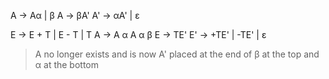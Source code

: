 A -> Aα | β
A -> βA'
A' -> αA' | ε

E -> E + T | E - T | T
A -> A    α   A   α   β
E -> TE'
E' -> +TE' | -TE' | ε

> A no longer exists and is now A' placed at the end of
> β at the top and α at the bottom